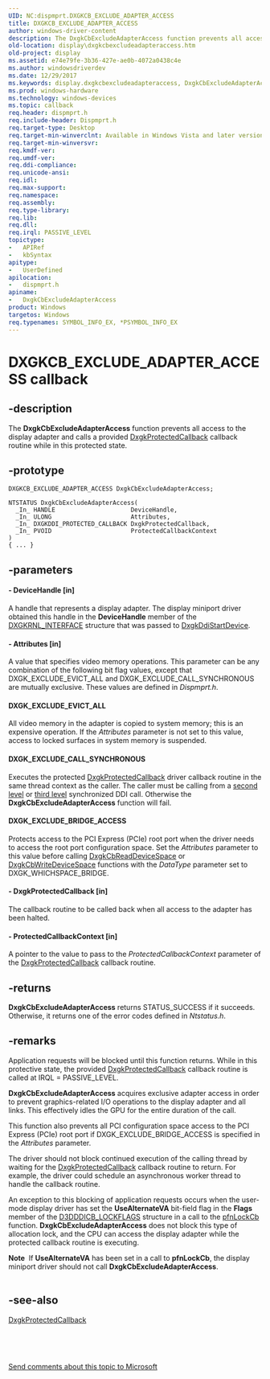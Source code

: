 ```yaml
---
UID: NC:dispmprt.DXGKCB_EXCLUDE_ADAPTER_ACCESS
title: DXGKCB_EXCLUDE_ADAPTER_ACCESS
author: windows-driver-content
description: The DxgkCbExcludeAdapterAccess function prevents all access to the display adapter and calls a provided DxgkProtectedCallback callback routine while in this protected state.
old-location: display\dxgkcbexcludeadapteraccess.htm
old-project: display
ms.assetid: e74e79fe-3b36-427e-ae0b-4072a0438c4e
ms.author: windowsdriverdev
ms.date: 12/29/2017
ms.keywords: display.dxgkcbexcludeadapteraccess, DxgkCbExcludeAdapterAccess callback function [Display Devices], DxgkCbExcludeAdapterAccess, DXGKCB_EXCLUDE_ADAPTER_ACCESS, DXGKCB_EXCLUDE_ADAPTER_ACCESS, dispmprt/DxgkCbExcludeAdapterAccess, DpFunctions_8ad0a347-3d2f-429c-9b1f-67f000dbfc03.xml
ms.prod: windows-hardware
ms.technology: windows-devices
ms.topic: callback
req.header: dispmprt.h
req.include-header: Dispmprt.h
req.target-type: Desktop
req.target-min-winverclnt: Available in Windows Vista and later versions of the Windows operating systems.
req.target-min-winversvr: 
req.kmdf-ver: 
req.umdf-ver: 
req.ddi-compliance: 
req.unicode-ansi: 
req.idl: 
req.max-support: 
req.namespace: 
req.assembly: 
req.type-library: 
req.lib: 
req.dll: 
req.irql: PASSIVE_LEVEL
topictype:
-	APIRef
-	kbSyntax
apitype:
-	UserDefined
apilocation:
-	dispmprt.h
apiname:
-	DxgkCbExcludeAdapterAccess
product: Windows
targetos: Windows
req.typenames: SYMBOL_INFO_EX, *PSYMBOL_INFO_EX
---
```


# DXGKCB_EXCLUDE_ADAPTER_ACCESS callback


## -description


The <b>DxgkCbExcludeAdapterAccess</b> function prevents all access to the display adapter and calls a provided <a href="..\dispmprt\nc-dispmprt-dxgkddi_protected_callback.md">DxgkProtectedCallback</a> callback routine while in this protected state.


## -prototype


````
DXGKCB_EXCLUDE_ADAPTER_ACCESS DxgkCbExcludeAdapterAccess;

NTSTATUS DxgkCbExcludeAdapterAccess(
  _In_ HANDLE                     DeviceHandle,
  _In_ ULONG                      Attributes,
  _In_ DXGKDDI_PROTECTED_CALLBACK DxgkProtectedCallback,
  _In_ PVOID                      ProtectedCallbackContext
)
{ ... }
````


## -parameters




#### - DeviceHandle [in]

A handle that represents a display adapter. The display miniport driver obtained this handle in the <b>DeviceHandle</b> member of the <a href="https://msdn.microsoft.com/library/windows/hardware/ff560942">DXGKRNL_INTERFACE</a> structure that was passed to <a href="..\dispmprt\nc-dispmprt-dxgkddi_start_device.md">DxgkDdiStartDevice</a>.


#### - Attributes [in]

A value that specifies video memory operations. This parameter can be any combination of the following bit flag values, except that DXGK_EXCLUDE_EVICT_ALL and DXGK_EXCLUDE_CALL_SYNCHRONOUS are mutually exclusive. These values are defined in <i>Dispmprt.h</i>.




#### DXGK_EXCLUDE_EVICT_ALL

All video memory in the adapter is copied to system memory; this is an expensive operation. If the <i>Attributes</i> parameter is not set to this value, access to locked surfaces in system memory is suspended.


#### DXGK_EXCLUDE_CALL_SYNCHRONOUS

Executes the protected <a href="..\dispmprt\nc-dispmprt-dxgkddi_protected_callback.md">DxgkProtectedCallback</a> driver callback routine in the same thread context as the caller. The caller must be calling from a <a href="https://msdn.microsoft.com/2b7c1eae-6527-469e-a2fa-74d2a1246bd3">second level</a> or <a href="https://msdn.microsoft.com/780d37d9-40c6-4737-9042-473810868227">third level</a> synchronized DDI call. Otherwise the <b>DxgkCbExcludeAdapterAccess</b> function will fail.


#### DXGK_EXCLUDE_BRIDGE_ACCESS

Protects access to the PCI Express (PCIe) root port when the driver needs to access the root port configuration space. Set the <i>Attributes</i> parameter to this value before calling <a href="..\dispmprt\nc-dispmprt-dxgkcb_read_device_space.md">DxgkCbReadDeviceSpace</a> or <a href="..\dispmprt\nc-dispmprt-dxgkcb_write_device_space.md">DxgkCbWriteDeviceSpace</a> functions with the <i>DataType</i> parameter set to DXGK_WHICHSPACE_BRIDGE.


#### - DxgkProtectedCallback [in]

The callback routine to be called back when all access to the adapter has been halted.


#### - ProtectedCallbackContext [in]

A pointer to the value to pass to the <i>ProtectedCallbackContext</i> parameter of the <a href="..\dispmprt\nc-dispmprt-dxgkddi_protected_callback.md">DxgkProtectedCallback</a> callback routine.


## -returns


<b>DxgkCbExcludeAdapterAccess</b> returns STATUS_SUCCESS if it succeeds. Otherwise, it returns one of the error codes defined in <i>Ntstatus.h</i>.



## -remarks


Application requests will be blocked until this function returns. While in this protective state, the provided <a href="..\dispmprt\nc-dispmprt-dxgkddi_protected_callback.md">DxgkProtectedCallback</a> callback routine is called at IRQL = PASSIVE_LEVEL.

<b>DxgkCbExcludeAdapterAccess</b> acquires exclusive adapter access in order to prevent graphics-related I/O operations to the display adapter and all links. This effectively idles the GPU for the entire duration of the call.

This function also prevents all PCI configuration space access to the PCI Express (PCIe) root port if DXGK_EXCLUDE_BRIDGE_ACCESS is specified in the <i>Attributes</i> parameter.

The driver should not block continued execution of the calling thread by waiting for the <a href="..\dispmprt\nc-dispmprt-dxgkddi_protected_callback.md">DxgkProtectedCallback</a> callback routine to return. For example, the driver could schedule an asynchronous worker thread to handle the callback routine.

An exception to this blocking of application requests occurs when the user-mode display driver has set the <b>UseAlternateVA</b> bit-field flag in the <b>Flags</b> member of the <a href="..\d3dukmdt\ns-d3dukmdt-_d3dddicb_lockflags.md">D3DDDICB_LOCKFLAGS</a> structure in a call to the <a href="..\d3dumddi\nc-d3dumddi-pfnd3dddi_lockcb.md">pfnLockCb</a> function. <b>DxgkCbExcludeAdapterAccess</b> does not block this type of allocation lock, and the CPU can access the display adapter while the protected callback routine is executing.
<div class="alert"><b>Note</b>  If <b>UseAlternateVA</b> has been set in a call to <b>pfnLockCb</b>, the display miniport driver should not call <b>DxgkCbExcludeAdapterAccess</b>.</div><div> </div>


## -see-also

<a href="..\dispmprt\nc-dispmprt-dxgkddi_protected_callback.md">DxgkProtectedCallback</a>

 

 

<a href="mailto:wsddocfb@microsoft.com?subject=Documentation%20feedback [display\display]:%20DXGKCB_EXCLUDE_ADAPTER_ACCESS callback function%20 RELEASE:%20(12/29/2017)&amp;body=%0A%0APRIVACY STATEMENT%0A%0AWe use your feedback to improve the documentation. We don't use your email address for any other purpose, and we'll remove your email address from our system after the issue that you're reporting is fixed. While we're working to fix this issue, we might send you an email message to ask for more info. Later, we might also send you an email message to let you know that we've addressed your feedback.%0A%0AFor more info about Microsoft's privacy policy, see http://privacy.microsoft.com/en-us/default.aspx." title="Send comments about this topic to Microsoft">Send comments about this topic to Microsoft</a>

